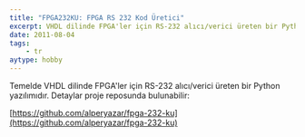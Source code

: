 ```yaml
---
title: "FPGA232KU: FPGA RS 232 Kod Üretici"
excerpt: VHDL dilinde FPGA'ler için RS-232 alıcı/verici üreten bir Python yazılımı
date: 2011-08-04
tags:
    - tr
aytype: hobby
---
```


Temelde VHDL dilinde FPGA'ler için RS-232 alıcı/verici üreten bir Python
yazılımıdır. Detaylar proje reposunda bulunabilir:

[https://github.com/alperyazar/fpga-232-ku](https://github.com/alperyazar/fpga-232-ku)

